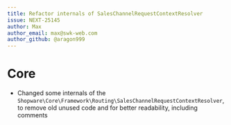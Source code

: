```yaml
---
title: Refactor internals of SalesChannelRequestContextResolver
issue: NEXT-25145
author: Max
author_email: max@swk-web.com
author_github: @aragon999
---
```

# Core
* Changed some internals of the `Shopware\Core\Framework\Routing\SalesChannelRequestContextResolver`, to remove old unused code and for better readability, including comments
